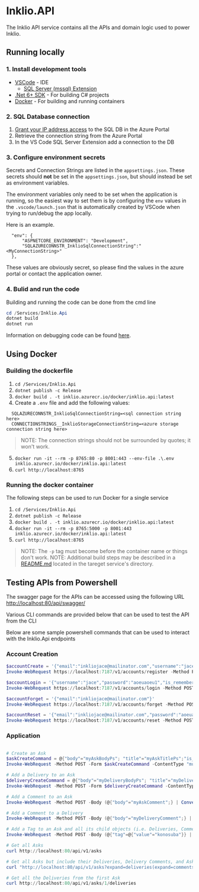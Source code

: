 # Inklio.API
The Inklio API service contains all the APIs and domain logic used to power Inklio.

## Running locally

### 1. Install development tools

* [VSCode](https://code.visualstudio.com/) - IDE
  * [SQL Server (mssql) Extension](https://github.com/microsoft/vscode-mssql)
* [.Net 6+ SDK](https://dotnet.microsoft.com/en-us/download/visual-studio-sdks) - For building C# projects
* [Docker](https://docs.docker.com/get-docker/) - For building and running containers

### 2. SQL Database connection

1. [Grant your IP address access](https://learn.microsoft.com/en-us/azure/azure-sql/database/network-access-controls-overview?view=azuresql#allow-azure-services) to the SQL DB in the Azure Portal
2. Retrieve the connection string from the Azure Portal
3. In the VS Code SQL Server Extension add a connection to the DB 

### 3. Configure environment secrets

Secrets and Connection Strings are listed in the `appsettings.json`. These secrets should **not** be set in the `appsettings.json`, but should instead be set as environment variables.

The environment variables only need to be set when the application is running, so the easiest way to set them is by configuring the `env` values in the `.vscode/launch.json` that is automatically created by VSCode when trying to run/debug the app locally.

Here is an example.

```
  "env": {
      "ASPNETCORE_ENVIRONMENT": "Development",
      "SQLAZURECONNSTR_InklioSqlConnectionString":"<MyConnectionString>"
  },
```

These values are obviously secret, so please find the values in the azure portal or contact the application owner.

### 4. Bulid and run the code

Building and running the code can be done from the cmd line 
```powershell
cd /Services/Inklio.Api
dotnet build
dotnet run
```

Information on debugging code can be found [here](https://code.visualstudio.com/docs/editor/debugging).

## Using Docker

### Building the dockerfile

1. `cd /Services/Inklio.Api`
2. `dotnet publish -c Release`
3. `docker build . -t inklio.azurecr.io/docker/inklio.api:latest`
4. Create a `.env` file and add the following values:
```
  SQLAZURECONNSTR_InklioSqlConnectionString=<sql connection string here>
  CONNECTIONSTRINGS__InklioStorageConnectionString=<azure storage connection string here>
```
> NOTE: The connection strings should not be surrounded by quotes; it won't work.
5. `docker run -it --rm -p 8765:80 -p 8001:443 --env-file .\.env inklio.azurecr.io/docker/inklio.api:latest`
6. `curl http://localhost:8765`

### Running the docker container

The following steps can be used to run Docker for a single service

1. `cd /Services/Inklio.Api`
2. `dotnet publish -c Release`
3. `docker build . -t inklio.azurecr.io/docker/inklio.api:latest`
4. `docker run -it --rm -p 8765:5000 -p 8001:443 inklio.azurecr.io/docker/inklio.api:latest`
5. `curl http://localhost:8765`

> NOTE: The `-p` tag must become before the container name or things don't work.
> NOTE: Additional build steps may be described in a [README.md](./inklio.api/../README.md) located in the tareget service's directory.


## Testing APIs from Powershell

The swagger page for the APIs can be accessed using the following URL [http://localhost:80/api/swagger/](http://localhost:80/api/swagger/)

Various CLI commands are provided below that can be used to test the API from the CLI

Below are some sample powershell commands that can be used to interact with the Inklio.Api endpoints

### Account Creation

``` powershell
$accountCreate = '{"email":"inkliojace@mailinator.com","username":"jace","password":"aoeuaoeu1","confirm_password":"aoeuaoeu1"}'
Invoke-WebRequest https://localhost:7187/v1/accounts/register -Method POST -ContentType "application/json" -Body $accountCreate

$accountLogin = '{"username":"jace","password":"aoeuaoeu1","is_remember_me":false}'
Invoke-WebRequest https://localhost:7187/v1/accounts/login -Method POST -ContentType "application/json" -Body $accountLogin

$accountForget = '{"email":"inkliojace@mailinator.com"}'
Invoke-WebRequest https://localhost:7187/v1/accounts/forget -Method POST -ContentType "application/json" -Body $accountForget

$accountReset = '{"email":"inkliojace@mailinator.com","password":"aoeuaoeu1","confirm_password":"aoeuaoeu1","code":"USE_CODE_FROM_FORGET_CALL"}'
Invoke-WebRequest https://localhost:7187/v1/accounts/reset -Method POST -ContentType "application/json" -Body $accountReset
```

### Application

```powershell

# Create an Ask
$askCreateCommand = @{"body"="myAskBodyPs"; "title"="myAskTitlePs";"is_nsfw"=$true;"is_nsfl"=$false;IsNsfw=$true; images=(get-item -path ./aqua.png)}
Invoke-WebRequest -Method POST -Form $askCreateCommand -ContentType "multipart/form-data" https://localhost:7187/asks

# Add a Delivery to an Ask
$deliveryCreateCommand = @{"body"="myDeliveryBodyPs"; "title"="myDeliveryTitlePs";"is_nsfw"=$true;"is_nsfl"=$false;IsNsfw=$true; images=(get-item -path ./aqua.png)}
Invoke-WebRequest -Method POST -Form $deliveryCreateCommand -ContentType "multipart/form-data" https://localhost:7187/v1/asks/1/deliveries

# Add a Comment to an Ask
Invoke-WebRequest -Method POST -Body (@{"body"="myAskComment";} | ConvertTo-Json) -ContentType "application/json" https://localhost:7187/v1/asks/1/comments

# Add a Comment to a Delivery
Invoke-WebRequest -Method POST -Body (@{"body"="myDeliveryComment";} | ConvertTo-Json) -ContentType "application/json" https://localhost:7187/v1/asks/1/deliveries/1/comments

# Add a Tag to an Ask and all its child objects (i.e. Deliveries, Comments)
Invoke-WebRequest -Method POST -Body (@{"tag"=@{"value"="konosuba"}} | ConvertTo-Json)  -ContentType "application/json" https://localhost:7187/v1/asks/1/tags

# Get all Asks
curl http://localhost:80/api/v1/asks

# Get all Asks but include their Deliveries, Delivery Comments, and Ask Comments. (This done with OData)
curl "http://localhost:80/api/v1/asks?expand=deliveries(expand=comments),comments"

# Get all the Deliveries from the first Ask
curl http://localhost:80/api/v1/asks/1/deliveries
```